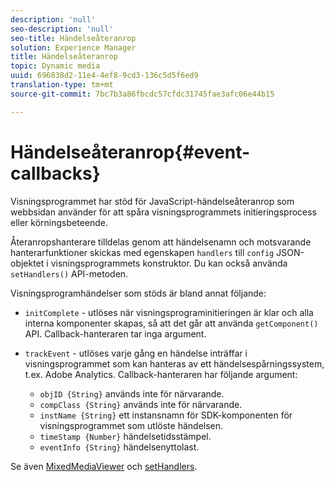 ```yaml
---
description: 'null'
seo-description: 'null'
seo-title: Händelseåteranrop
solution: Experience Manager
title: Händelseåteranrop
topic: Dynamic media
uuid: 696838d2-11e4-4ef8-9cd3-136c5d5f6ed9
translation-type: tm+mt
source-git-commit: 7bc7b3a86fbcdc57cfdc31745fae3afc06e44b15

---
```



# Händelseåteranrop{#event-callbacks}

Visningsprogrammet har stöd för JavaScript-händelseåteranrop som webbsidan använder för att spåra visningsprogrammets initieringsprocess eller körningsbeteende.

Återanropshanterare tilldelas genom att händelsenamn och motsvarande hanterarfunktioner skickas med egenskapen `handlers` till `config` JSON-objektet i visningsprogrammets konstruktor. Du kan också använda `setHandlers()` API-metoden.

Visningsprogramhändelser som stöds är bland annat följande:

* `initComplete` - utlöses när visningsprograminitieringen är klar och alla interna komponenter skapas, så att det går att använda `getComponent()` API. Callback-hanteraren tar inga argument.

* `trackEvent` - utlöses varje gång en händelse inträffar i visningsprogrammet som kan hanteras av ett händelsespårningssystem, t.ex. Adobe Analytics. Callback-hanteraren har följande argument:

   * `objID {String}` används inte för närvarande.
   * `compClass {String}` används inte för närvarande.
   * `instName {String}` ett instansnamn för SDK-komponenten för visningsprogrammet som utlöste händelsen.
   * `timeStamp {Number}` händelsetidsstämpel.
   * `eventInfo {String}` händelsenyttolast.

Se även [MixedMediaViewer](../../c-html5-s7-aem-asset-viewers/c-html5-mixedmedia-viewer-about/c-html5-mixedmedia-viewer-javascriptapiref/r-html5-mixedmedia-javascriptapiref-mixedmediaviewer.md#reference-59b70dd7b58c43059bd85e3295441195) och [setHandlers](../../c-html5-s7-aem-asset-viewers/c-html5-mixedmedia-viewer-about/c-html5-mixedmedia-viewer-javascriptapiref/r-html5-mixedmedia-javascriptapiref-sethandlers.md#reference-09523cf4f448400b83f7906688368bf3).
